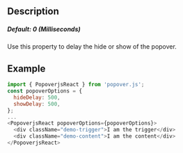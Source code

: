 ## Description

##### Default: 0 (Milliseconds)

Use this property to delay the hide or show of the popover.

## Example

```javascript
import { PopoverjsReact } from 'popover.js';
const popoverOptions = {
  hideDelay: 500,
  showDelay: 500,
};
...
<PopoverjsReact popoverOptions={popoverOptions}>
  <div className="demo-trigger">I am the trigger</div>
  <div className="demo-content">I am the content</div>
</PopoverjsReact>
```
